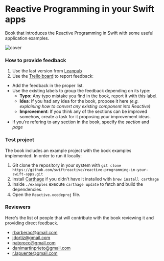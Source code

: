 # Reactive Programming in your Swift apps
Book that introduces the Reactive Programming in Swift with some useful application examples.

![cover](https://github.com/SwiftReactive/reactive-programming-in-your-swift-apps/blob/master/assets/minicover.jpg?raw=true)

### How to provide feedback

1. Use the last version from [Leanpub](https://leanpub.com/reactiveprogrammingswift)
2. Use the [Trello board](https://trello.com/b/mqPuiSt2/book-reactive-programming-in-your-swift-apps) to report feedback:
  - Add the feedback in the proper list.
  - Use the existing labels to group the feedback depending on its type:
    - **Typo**: Any typo mistake you find in the book, report it with this label.
    - **Idea**: If you had any idea for the book, propose it here *(e.g. explaining how to convert any existing component into Reactive)*
    - **Improvement**: If you think any of the sections can be improved somehow, create a task for it proposing your improvement ideas.
  - If you're refering to any section in the book, specify the *section* and *page*

### Test project
The book includes an example project with the book examples implemented. In order to run it locally:

1. Git clone the repository in your system with `git clone https://github.com/swiftreactive/reactive-programming-in-your-swift-apps.git`
2. Install [Carthage](https://github.com/carthage/carthage) if you didn't have it installed with `brew install carthage`
3. Inside `./examples` execute `carthage update` to fetch and build the dependencies.
4. Open the `Reactive.xcodeproj` file.

### Reviewers
Here's the list of people that will contribute with the book reviewing it and providing direct feedback.
- rbarberac@gmail.com
- jdortiz@gmail.com
- patoroco@gmail.com
- danimartinprieto@gmail.com
- r.lapuente@gmail.com
